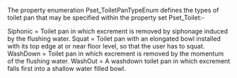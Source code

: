 ﻿The property enumeration Pset_ToiletPanTypeEnum defines the types of toilet pan that may be specified within the property set Pset_Toilet:-

Siphonic =	Toilet pan in which excrement is removed by siphonage induced by the flushing water.
Squat =	Toilet pan with an elongated bowl installed with its top edge at or near floor level, so that the user has to squat.
WashDown =	Toilet pan in which excrement is removed by the momentum of the flushing water.
WashOut =	A washdown toilet pan in which excrement falls first into a shallow water filled bowl.